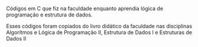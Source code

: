 Códigos em C que fiz na faculdade enquanto aprendia lógica de programação e estrutura de dados.


Esses códigos foram copiados do livro didático da faculdade nas disciplinas Algorítmos e Lógica de Programação II, Estrutura de Dados I e Estruturas de Dados II
